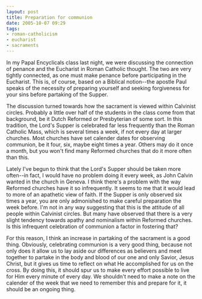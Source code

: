 ```yaml
---
layout: post
title: Preparation for communion
date: 2005-10-07 09:29
tags:
- roman-catholicism
- eucharist
- sacraments
---
```

In my Papal Encyclicals class last night, we were discussing the connection of penance and the Eucharist in Roman Catholic thought. The two are very tightly connected, as one must make penance before participating in the Eucharist. This is, of course, based on a Biblical notion--the apostle Paul speaks of the necessity of preparing yourself and seeking forgiveness for your sins before partaking of the Supper.

The discussion turned towards how the sacrament is viewed within Calvinist circles. Probably a little over half of the students in the class come from that background, be it Dutch Reformed or Presbyterian of some sort. In this tradition, the Lord's Supper is celebrated far less frequently than the Roman Catholic Mass, which is several times a week, if not every day at larger churches. Most churches have set calender dates for observing communion, be it four, six, maybe eight times a year. Others may do it once a month, but you won't find many Reformed churches that do it more often than this.

Lately I've begun to think that the Lord's Supper should be taken more often--in fact, I would have no problem doing it every week, as John Calvin wanted in the church in Geneva. I think there's a problem with the way Reformed churches have it so infrequently. It seems to me that it would lead to more of an apathetic view of faith. If the Supper is only observed six times a year, you are only admonished to make careful preparation the week before. I'm not in any way suggesting that this is the attitude of all people within Calvinist circles. But many have observed that there is a very slight tendency towards apathy and nominalism within Reformed churches. Is this infrequent celebration of communion a factor in fostering that?

For this reason, I think an increase in partaking of the sacrament is a good thing. Obviously, celebrating communion is a very good thing, because not only does it allow us to lay aside our differences as believers and meet together to partake in the body and blood of our one and only Savior, Jesus Christ, but it gives us time to reflect on what He accomplished for us on the cross. By doing this, it should spur us to make every effort possible to live for Him every minute of every day. We shouldn't need to make a note on the calender of the week that we need to remember this and prepare for it, it should be an ongoing thing.
